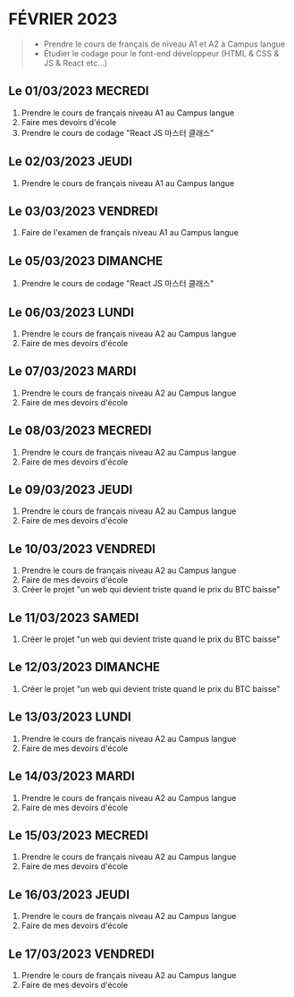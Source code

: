 # FÉVRIER 2023
> - Prendre le cours de français de niveau A1 et A2 à Campus langue 
> - Étudier le codage pour le font-end développeur (HTML & CSS & JS & React etc...)

## Le 01/03/2023 MECREDI
1. Prendre le cours de français niveau A1 au Campus langue
1. Faire mes devoirs d'école
1. Prendre le cours de codage "React JS 마스터 클래스"

## Le 02/03/2023 JEUDI
1. Prendre le cours de français niveau A1 au Campus langue

## Le 03/03/2023 VENDREDI
1. Faire de l'examen de français niveau A1 au Campus langue

## Le 05/03/2023 DIMANCHE
1. Prendre le cours de codage "React JS 마스터 클래스"

## Le 06/03/2023 LUNDI
1. Prendre le cours de français niveau A2 au Campus langue
1. Faire de mes devoirs d'école

## Le 07/03/2023 MARDI
1. Prendre le cours de français niveau A2 au Campus langue
1. Faire de mes devoirs d'école

## Le 08/03/2023 MECREDI
1. Prendre le cours de français niveau A2 au Campus langue
1. Faire de mes devoirs d'école

## Le 09/03/2023 JEUDI
1. Prendre le cours de français niveau A2 au Campus langue
1. Faire de mes devoirs d'école

## Le 10/03/2023 VENDREDI
1. Prendre le cours de français niveau A2 au Campus langue
1. Faire de mes devoirs d'école
1. Créer le projet "un web qui devient triste quand le prix du BTC baisse"

## Le 11/03/2023 SAMEDI
1. Créer le projet "un web qui devient triste quand le prix du BTC baisse"

## Le 12/03/2023 DIMANCHE
1. Créer le projet "un web qui devient triste quand le prix du BTC baisse"

## Le 13/03/2023 LUNDI
1. Prendre le cours de français niveau A2 au Campus langue
1. Faire de mes devoirs d'école

## Le 14/03/2023 MARDI
1. Prendre le cours de français niveau A2 au Campus langue
1. Faire de mes devoirs d'école

## Le 15/03/2023 MECREDI
1. Prendre le cours de français niveau A2 au Campus langue
1. Faire de mes devoirs d'école

## Le 16/03/2023 JEUDI
1. Prendre le cours de français niveau A2 au Campus langue
1. Faire de mes devoirs d'école

## Le 17/03/2023 VENDREDI
1. Prendre le cours de français niveau A2 au Campus langue
1. Faire de mes devoirs d'école
